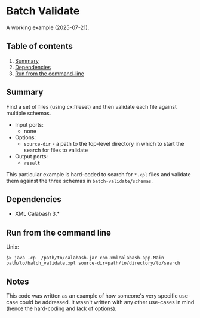 # Batch Validate

A working example (2025-07-21).

## Table of contents
1. [Summary](#summary)
1. [Dependencies](#dependencies)
1. [Run from the command-line](#how-to-run)

## Summary <a id="summary"></a>

Find a set of files (using cx:fileset) and then validate each file against multiple schemas.

* Input ports: 
    * none
* Options:
    *  `source-dir` - a path to the top-level directory in which to start the search for files to validate
* Output ports: 
    * `result`
    
    
This particular example is hard-coded to search for `*.xpl` files and validate them against the three schemas in `batch-validate/schemas`.

## Dependencies <a id="dependencies"></a>

* XML Calabash 3.*

## Run from the command line <a id="how-to-run"></a>

Unix:
```
$> java -cp  /path/to/calabash.jar com.xmlcalabash.app.Main path/to/batch_validate.xpl source-dir=path/to/directory/to/search
```

## Notes

This code was written as an example of how someone's very specific use-case could be addressed.  It wasn't written with any other use-cases in mind (hence the hard-coding and lack of options).